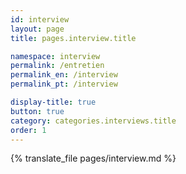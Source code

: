 ```yaml
---
id: interview
layout: page
title: pages.interview.title

namespace: interview
permalink: /entretien
permalink_en: /interview
permalink_pt: /interview

display-title: true
button: true
category: categories.interviews.title
order: 1
---
```


{% translate_file pages/interview.md %}
